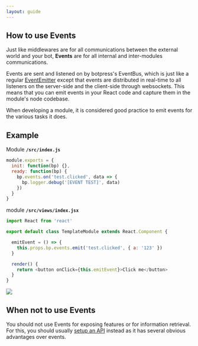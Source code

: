 ```yaml
---
layout: guide
---
```

## How to use Events

Just like middlewares are for all communications between the external world and your bot, **Events** are for all internal and inter-modules communications.

Events are sent and listened on by botpress's EventBus, which is just like a regular [EventEmitter](https://nodejs.org/api/events.html) except that events are distributed in real-time to all listeners on the server-side and the client-side through websockets. This means that you can emit events in your React code and capture them in the module's node codebase.

When developing a module, it is considered good practice to emit events for the various tasks it does.

## Example

Module **`/src/index.js`**

```js
module.exports = {
  init: function(bp) {},
  ready: function(bp) {
    bp.events.on('test.clicked', data => {
      bp.logger.debug('[EVENT TEST]', data)
    })
  }
}
```

module **`/src/views/index.jsx`**

```js
import React from 'react'

export default class TemplateModule extends React.Component {

  emitEvent = () => {
    this.props.bp.events.emit('test.clicked', { a: '123' })
  }

  render() {
    return <button onClick={this.emitEvent}>Click me</button>
  }
}
```

![](https://raw.githubusercontent.com/botpress/botpress/master/assets/video-events-demo.gif)


## When not to use Events

You should not use Events for exposing features or for information retrieval. For this, you should usually [setup an API](/docs/modules/api) instead as it has several obvious advantages over events.
